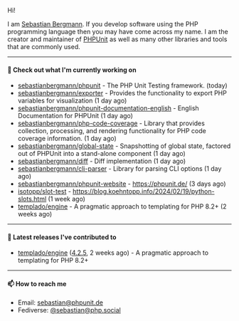 Hi!

I am [Sebastian Bergmann](https://sebastian-bergmann.de/). If you develop software using the PHP programming language then you may have come across my name. I am the creator and maintainer of [PHPUnit](https://phpunit.de/) as well as many other libraries and tools that are commonly used.

---

#### 👷 Check out what I'm currently working on

- [sebastianbergmann/phpunit](https://github.com/sebastianbergmann/phpunit) - The PHP Unit Testing framework. (today)
- [sebastianbergmann/exporter](https://github.com/sebastianbergmann/exporter) - Provides the functionality to export PHP variables for visualization (1 day ago)
- [sebastianbergmann/phpunit-documentation-english](https://github.com/sebastianbergmann/phpunit-documentation-english) - English Documentation for PHPUnit (1 day ago)
- [sebastianbergmann/php-code-coverage](https://github.com/sebastianbergmann/php-code-coverage) - Library that provides collection, processing, and rendering functionality for PHP code coverage information. (1 day ago)
- [sebastianbergmann/global-state](https://github.com/sebastianbergmann/global-state) - Snapshotting of global state, factored out of PHPUnit into a stand-alone component (1 day ago)
- [sebastianbergmann/diff](https://github.com/sebastianbergmann/diff) - Diff implementation (1 day ago)
- [sebastianbergmann/cli-parser](https://github.com/sebastianbergmann/cli-parser) - Library for parsing CLI options (1 day ago)
- [sebastianbergmann/phpunit-website](https://github.com/sebastianbergmann/phpunit-website) - https://phpunit.de/ (3 days ago)
- [isotopp/slot-test](https://github.com/isotopp/slot-test) - https://blog.koehntopp.info/2024/02/19/python-slots.html (1 week ago)
- [templado/engine](https://github.com/templado/engine) - A pragmatic approach to templating for PHP 8.2&#43; (2 weeks ago)

---

#### 🔭 Latest releases I've contributed to

- [templado/engine](https://github.com/templado/engine) ([4.2.5](https://github.com/templado/engine/releases/tag/4.2.5), 2 weeks ago) - A pragmatic approach to templating for PHP 8.2&#43;

---

#### 📫 How to reach me

- Email: [sebastian@phpunit.de](mailto://sebastian@phpunit.de)
- Fediverse: [@sebastian@php.social](https://phpc.social/@sebastian)
